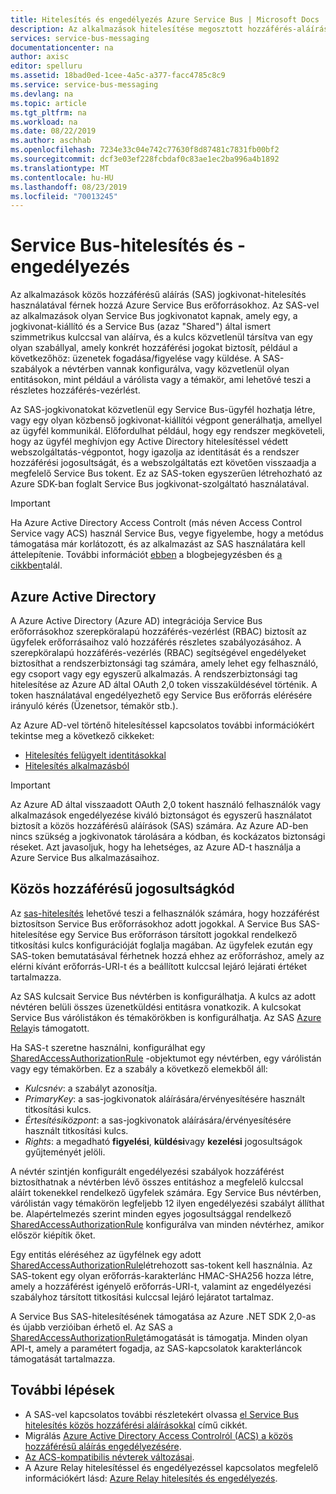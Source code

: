 ```yaml
---
title: Hitelesítés és engedélyezés Azure Service Bus | Microsoft Docs
description: Az alkalmazások hitelesítése megosztott hozzáférés-aláírási (SAS-) hitelesítéssel Service Bus.
services: service-bus-messaging
documentationcenter: na
author: axisc
editor: spelluru
ms.assetid: 18bad0ed-1cee-4a5c-a377-facc4785c8c9
ms.service: service-bus-messaging
ms.devlang: na
ms.topic: article
ms.tgt_pltfrm: na
ms.workload: na
ms.date: 08/22/2019
ms.author: aschhab
ms.openlocfilehash: 7234e33c04e742c77630f8d87481c7831fb00bf2
ms.sourcegitcommit: dcf3e03ef228fcbdaf0c83ae1ec2ba996a4b1892
ms.translationtype: MT
ms.contentlocale: hu-HU
ms.lasthandoff: 08/23/2019
ms.locfileid: "70013245"
---
```

# <a name="service-bus-authentication-and-authorization"></a>Service Bus-hitelesítés és -engedélyezés

Az alkalmazások közös hozzáférésű aláírás (SAS) jogkivonat-hitelesítés használatával férnek hozzá Azure Service Bus erőforrásokhoz. Az SAS-vel az alkalmazások olyan Service Bus jogkivonatot kapnak, amely egy, a jogkivonat-kiállító és a Service Bus (azaz "Shared") által ismert szimmetrikus kulccsal van aláírva, és a kulcs közvetlenül társítva van egy olyan szabállyal, amely konkrét hozzáférési jogokat biztosít, például a következőhöz: üzenetek fogadása/figyelése vagy küldése. A SAS-szabályok a névtérben vannak konfigurálva, vagy közvetlenül olyan entitásokon, mint például a várólista vagy a témakör, ami lehetővé teszi a részletes hozzáférés-vezérlést.

Az SAS-jogkivonatokat közvetlenül egy Service Bus-ügyfél hozhatja létre, vagy egy olyan közbenső jogkivonat-kiállítói végpont generálhatja, amellyel az ügyfél kommunikál. Előfordulhat például, hogy egy rendszer megköveteli, hogy az ügyfél meghívjon egy Active Directory hitelesítéssel védett webszolgáltatás-végpontot, hogy igazolja az identitását és a rendszer hozzáférési jogosultságát, és a webszolgáltatás ezt követően visszaadja a megfelelő Service Bus tokent. Ez az SAS-token egyszerűen létrehozható az Azure SDK-ban foglalt Service Bus jogkivonat-szolgáltató használatával. 

> [!IMPORTANT]
> Ha Azure Active Directory Access Controlt (más néven Access Control Service vagy ACS) használ Service Bus, vegye figyelembe, hogy a metódus támogatása már korlátozott, és az alkalmazást az SAS használatára kell áttelepítenie. További információt [ebben](https://blogs.msdn.microsoft.com/servicebus/2017/06/01/upcoming-changes-to-acs-enabled-namespaces/) a blogbejegyzésben és [a cikkben](service-bus-migrate-acs-sas.md)talál.

## <a name="azure-active-directory"></a>Azure Active Directory
A Azure Active Directory (Azure AD) integrációja Service Bus erőforrásokhoz szerepköralapú hozzáférés-vezérlést (RBAC) biztosít az ügyfelek erőforrásaihoz való hozzáférés részletes szabályozásához. A szerepköralapú hozzáférés-vezérlés (RBAC) segítségével engedélyeket biztosíthat a rendszerbiztonsági tag számára, amely lehet egy felhasználó, egy csoport vagy egy egyszerű alkalmazás. A rendszerbiztonsági tag hitelesítése az Azure AD által OAuth 2,0 token visszaküldésével történik. A token használatával engedélyezhető egy Service Bus erőforrás elérésére irányuló kérés (Üzenetsor, témakör stb.).

Az Azure AD-vel történő hitelesítéssel kapcsolatos további információkért tekintse meg a következő cikkeket:

- [Hitelesítés felügyelt identitásokkal](service-bus-managed-service-identity.md)
- [Hitelesítés alkalmazásból](authenticate-application.md)

> [!IMPORTANT]
> Az Azure AD által visszaadott OAuth 2,0 tokent használó felhasználók vagy alkalmazások engedélyezése kiváló biztonságot és egyszerű használatot biztosít a közös hozzáférésű aláírások (SAS) számára. Az Azure AD-ben nincs szükség a jogkivonatok tárolására a kódban, és kockázatos biztonsági réseket. Azt javasoljuk, hogy ha lehetséges, az Azure AD-t használja a Azure Service Bus alkalmazásaihoz. 


## <a name="shared-access-signature"></a>Közös hozzáférésű jogosultságkód
Az [sas-hitelesítés](service-bus-sas.md) lehetővé teszi a felhasználók számára, hogy hozzáférést biztosítson Service Bus erőforrásokhoz adott jogokkal. A Service Bus SAS-hitelesítése egy Service Bus erőforráson társított jogokkal rendelkező titkosítási kulcs konfigurációját foglalja magában. Az ügyfelek ezután egy SAS-token bemutatásával férhetnek hozzá ehhez az erőforráshoz, amely az elérni kívánt erőforrás-URI-t és a beállított kulccsal lejáró lejárati értéket tartalmazza.

Az SAS kulcsait Service Bus névtérben is konfigurálhatja. A kulcs az adott névtéren belüli összes üzenetküldési entitásra vonatkozik. A kulcsokat Service Bus várólistákon és témakörökben is konfigurálhatja. Az SAS [Azure Relay](../service-bus-relay/relay-authentication-and-authorization.md)is támogatott.

Ha SAS-t szeretne használni, konfigurálhat egy [SharedAccessAuthorizationRule](/dotnet/api/microsoft.servicebus.messaging.sharedaccessauthorizationrule) -objektumot egy névtérben, egy várólistán vagy egy témakörben. Ez a szabály a következő elemekből áll:

* *Kulcsnév*: a szabályt azonosítja.
* *PrimaryKey*: a sas-jogkivonatok aláírására/érvényesítésére használt titkosítási kulcs.
* *Értesítésiközpont*: a sas-jogkivonatok aláírására/érvényesítésére használt titkosítási kulcs.
* *Rights*: a megadható **figyelési**, **küldési**vagy **kezelési** jogosultságok gyűjteményét jelöli.

A névtér szintjén konfigurált engedélyezési szabályok hozzáférést biztosíthatnak a névtérben lévő összes entitáshoz a megfelelő kulccsal aláírt tokenekkel rendelkező ügyfelek számára. Egy Service Bus névtérben, várólistán vagy témakörön legfeljebb 12 ilyen engedélyezési szabályt állíthat be. Alapértelmezés szerint minden egyes jogosultsággal rendelkező [SharedAccessAuthorizationRule](/dotnet/api/microsoft.servicebus.messaging.sharedaccessauthorizationrule) konfigurálva van minden névtérhez, amikor először kiépítik őket.

Egy entitás eléréséhez az ügyfélnek egy adott [SharedAccessAuthorizationRule](/dotnet/api/microsoft.servicebus.messaging.sharedaccessauthorizationrule)létrehozott sas-tokent kell használnia. Az SAS-tokent egy olyan erőforrás-karakterlánc HMAC-SHA256 hozza létre, amely a hozzáférést igényelő erőforrás-URI-t, valamint az engedélyezési szabályhoz társított titkosítási kulccsal lejáró lejáratot tartalmaz.

A Service Bus SAS-hitelesítésének támogatása az Azure .NET SDK 2,0-as és újabb verzióiban érhető el. Az SAS a [SharedAccessAuthorizationRule](/dotnet/api/microsoft.servicebus.messaging.sharedaccessauthorizationrule)támogatását is támogatja. Minden olyan API-t, amely a paramétert fogadja, az SAS-kapcsolatok karakterláncok támogatását tartalmazza.

## <a name="next-steps"></a>További lépések

- A SAS-vel kapcsolatos további részletekért olvassa [el Service Bus hitelesítés közös hozzáférési aláírásokkal](service-bus-sas.md) című cikkét.
- Migrálás [Azure Active Directory Access Controlról (ACS) a közös hozzáférésű aláírás engedélyezésére](service-bus-migrate-acs-sas.md).
- [Az ACS-kompatibilis névterek változásai](https://blogs.msdn.microsoft.com/servicebus/2017/06/01/upcoming-changes-to-acs-enabled-namespaces/).
- A Azure Relay hitelesítéssel és engedélyezéssel kapcsolatos megfelelő információkért lásd: [Azure Relay hitelesítés és engedélyezés](../service-bus-relay/relay-authentication-and-authorization.md). 

